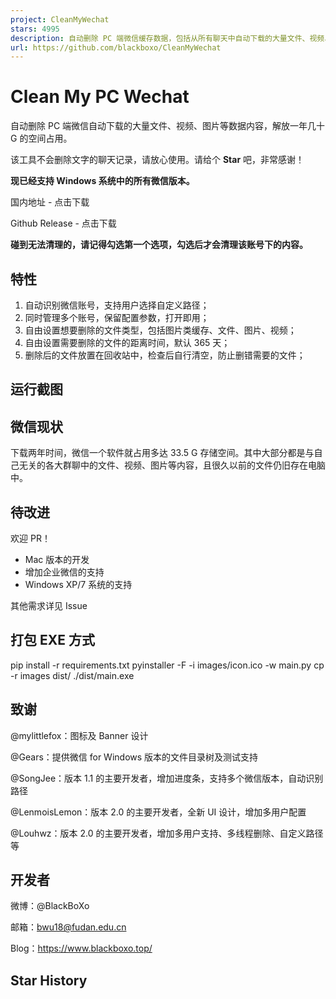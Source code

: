 ```yaml
---
project: CleanMyWechat
stars: 4995
description: 自动删除 PC 端微信缓存数据，包括从所有聊天中自动下载的大量文件、视频、图片等数据内容，解放你的空间。
url: https://github.com/blackboxo/CleanMyWechat
---
```


Clean My PC Wechat
==================

自动删除 PC 端微信自动下载的大量文件、视频、图片等数据内容，解放一年几十 G 的空间占用。

该工具不会删除文字的聊天记录，请放心使用。请给个 **Star** 吧，非常感谢！

**现已经支持 Windows 系统中的所有微信版本。**

国内地址 - 点击下载

Github Release - 点击下载

**碰到无法清理的，请记得勾选第一个选项，勾选后才会清理该账号下的内容。**

特性
--

1.  自动识别微信账号，支持用户选择自定义路径；
2.  同时管理多个账号，保留配置参数，打开即用；
3.  自由设置想要删除的文件类型，包括图片类缓存、文件、图片、视频；
4.  自由设置需要删除的文件的距离时间，默认 365 天；
5.  删除后的文件放置在回收站中，检查后自行清空，防止删错需要的文件；

运行截图
----

微信现状
----

下载两年时间，微信一个软件就占用多达 33.5 G 存储空间。其中大部分都是与自己无关的各大群聊中的文件、视频、图片等内容，且很久以前的文件仍旧存在电脑中。

待改进
---

欢迎 PR！

-   Mac 版本的开发
-   增加企业微信的支持
-   Windows XP/7 系统的支持

其他需求详见 Issue

打包 EXE 方式
---------

pip install -r requirements.txt
pyinstaller -F -i images/icon.ico -w main.py
cp -r images dist/
./dist/main.exe

致谢
--

@mylittlefox：图标及 Banner 设计

@Gears：提供微信 for Windows 版本的文件目录树及测试支持

@SongJee：版本 1.1 的主要开发者，增加进度条，支持多个微信版本，自动识别路径

@LenmoisLemon：版本 2.0 的主要开发者，全新 UI 设计，增加多用户配置

@Louhwz：版本 2.0 的主要开发者，增加多用户支持、多线程删除、自定义路径等

开发者
---

微博：@BlackBoXo

邮箱：bwu18@fudan.edu.cn

Blog：https://www.blackboxo.top/

Star History
------------
